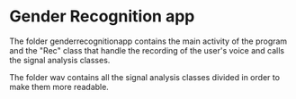 # Gender Recognition app
The folder genderrecognitionapp contains the main activity of the program and the "Rec" class that handle the recording of the user's voice and calls the signal analysis classes.

The folder wav contains all the signal analysis classes divided in order to make them more readable.

